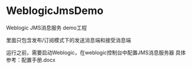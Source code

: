 # WeblogicJmsDemo

Weblogic JMS消息服务 demo工程

里面只包含发布/订阅模式下的发送消息端和接受消息端

运行之前，需要启动Weblogic，在weblogic控制台中配置JMS消息服务器
具体参考：配置手册.docx
